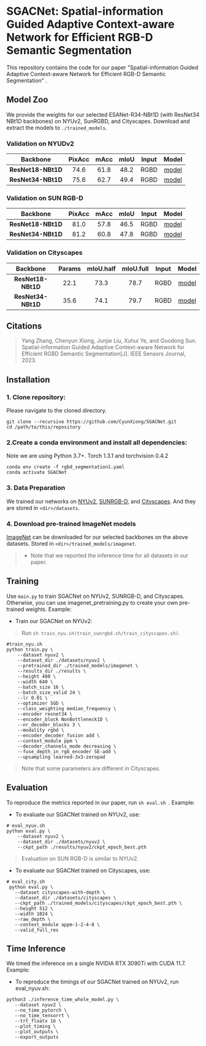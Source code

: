 # SGACNet: Spatial-information Guided Adaptive Context-aware Network for Efficient RGB-D Semantic Segmentation
This repository contains the code for our paper "Spatial-information Guided Adaptive Context-aware Network for Efficient RGB-D Semantic Segmentation" .

## Model Zoo
We provide the weights for our selected ESANet-R34-NBt1D (with ResNet34 NBt1D backbones) on NYUv2, SunRGBD, and Cityscapes. Download and extract the models to `./trained_models`.
### Validation on NYUDv2
 
|           Backbone         |   PixAcc    |    mAcc     |    mIoU    | Input |  Model | 
| :------------------------: | :---------: | :---------: | :--------: | :---: |  :---: | 
|      **ResNet18-NBt1D**    |    74.6     |    61.8     |    48.2    | RGBD  | [model]() |
|      **ResNet34-NBt1D**    |    75.6     |    62.7     |    49.4    | RGBD  | [model]() | 

### Validation on SUN RGB-D

|           Backbone         |   PixAcc    |    mAcc     |    mIoU    | Input |  Model | 
| :------------------------: | :---------: | :---------: | :--------: | :---: |  :---: | 
|      **ResNet18-NBt1D**    |    81.0     |    57.8     |    46.5    | RGBD  | [model]() |
|      **ResNet34-NBt1D**    |    81.2     |    60.8     |    47.8    | RGBD  | [model]() | 

### Validation on Cityscapes

|           Backbone         |   Params    |  mIoU.half  |  mIoU.full | Input |  Model | 
| :------------------------: | :---------: | :---------: | :--------: | :---: |  :---: | 
|      **ResNet18-NBt1D**    |    22.1     |    73.3     |    78.7    | RGBD  | [model]() |
|      **ResNet34-NBt1D**    |    35.6     |    74.1     |    79.7    | RGBD  | [model]() | 


## Citations
>Yang Zhang, Chenyun Xiong, Junjie Liu, Xuhui Ye, and Guodong Sun. Spatial-information Guided Adaptive Context-aware Network for Efficient RGBD Semantic Segmentation[J]. IEEE Sensors Journal, 2023.

## Installation
### 1. Clone repository:
Please navigate to the cloned directory.
```
git clone --recursive https://github.com/CyunXiong/SGACNet.git
cd /path/to/this/repository
```
### 2.Create a conda environment and install all dependencies:
Note we are using Python 3.7+. Torch 1.3.1 and torchvision 0.4.2
```
conda env create -f rgbd_segmentation1.yaml
conda activate SGACNet
```

### 3. Data Preparation
We trained our networks on [NYUv2](https://cs.nyu.edu/~silberman/datasets/nyu_depth_v2.html), [SUNRGB-D](https://rgbd.cs.princeton.edu/), and [Cityscapes](https://www.cityscapes-dataset.com/). And they are stored in `<dir>/datasets`.

### 4. Download pre-trained ImageNet models
[ImageNet](https://www.tensorflow.org/datasets/catalog/imagenet2012) can be downloaded for our selected backbones on the above datasets. Stored in `<dir>/trained_models/imagenet`.
>* Note that we reported the inference time for all datasets in our paper.

## Training
Use `main.py` to train SGACNet on NYUv2, SUNRGB-D, and Cityscapes. Otherwise, you can use imagenet_pretraining.py to create your own pre-trained weights.
Example: 
* Train our SGACNet on NYUv2: 
> Run `sh train_nyu.sh(train_sunrgbd.sh/train_cityscapes.sh)`.
```
#train_nyu.sh
python train.py \
    --dataset nyuv2 \
    --dataset_dir ./datasets/nyuv2 \
    --pretrained_dir ./trained_models/imagenet \
    --results_dir ./results \
    --height 480 \
    --width 640 \
    --batch_size 16 \
    --batch_size_valid 24 \
    --lr 0.01 \
    --optimizer SGD \
    --class_weighting median_frequency \
    --encoder resnet34 \
    --encoder_block NonBottleneck1D \
    --nr_decoder_blocks 3 \
    --modality rgbd \
    --encoder_decoder_fusion add \
    --context_module ppm \
    --decoder_channels_mode decreasing \
    --fuse_depth_in_rgb_encoder SE-add \
    --upsampling learned-3x3-zeropad
```
> Note that some parameters are different in Cityscapes.
## Evaluation
To reproduce the metrics reported in our paper, run ```sh eval.sh ```.
Example: 

* To evaluate our SGACNet trained on NYUv2, use:
```
# eval_nyuv.sh
python eval.py \
    --dataset nyuv2 \
    --dataset_dir ./datasets/nyuv2 \
    --ckpt_path ./results/nyuv2/ckpt_epoch_best.pth
   ```
 > Evaluation on SUN RGB-D is similar to NYUv2.
 
* To evaluate our SGACNet trained on Cityscapes, use:
 ```
# eval_city.sh
  python eval.py \
    --dataset cityscapes-with-depth \
    --dataset_dir ./datasets/cityscapes \
    --ckpt_path ./trained_models/cityscapes/ckpt_epoch_best.pth \
    --height 512 \
    --width 1024 \
    --raw_depth \
    --context_module appm-1-2-4-8 \
    --valid_full_res 
  ```

## Time Inference 
We timed the inference on a single NVIDIA RTX 3090Ti with CUDA 11.7.
Example: 
* To reproduce the timings of our SGACNet trained on NYUv2, run eval_nyuv.sh:
 ```
 python3 ./inference_time_whole_model.py \
    --dataset nyuv2 \
    --no_time_pytorch \
    --no_time_tensorrt \
    --trt_floatx 16 \
    --plot_timing \
    --plot_outputs \
    --export_outputs
 ```







